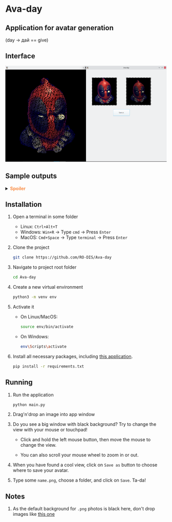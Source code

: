 # Ava-day

## Application for avatar generation

   (day -> дай == give)


## Interface

<img src="./README/interface.preview.png" style="height: 300px; width: auto;"/>

## Sample outputs

   <details><summary><b><font color="#fa8e47">Spoiler</font></b></summary>
   <div id="column">
      <div id="row">
         <img src="./README/m.png" style="height: 250px; width: auto;"/>
         <img src="./README/m_c.png" style="height: 250px; width: auto;"/>
      </div>
      <div id="row">
         <img src="./README/tiger.png" style="height: 250px; width: auto;"/>
         <img src="./README/tiger_c.png" style="height: 250px; width: auto;"/>
      </div>
      <div id="row">
         <img src="./README/bird.png" style="height: 250px; width: auto;"/>
         <img src="./README/bird_c.png" style="height: 250px; width: auto;"/>
      </div>
      <div id="row">
         <img src="./README/hockey.png" style="height: 250px; width: auto;"/>
         <img src="./README/hockey_c.png" style="height: 250px; width: auto;"/>
      </div>
   </div>
   </details>

## Installation

1. Open a terminal in some folder
   - Linux: `Ctrl+Alt+T` 
   - Windows: `Win+R` -> Type `cmd` -> Press `Enter`
   - MacOS: `Cmd+Space` -> Type `terminal` -> Press `Enter`

1. Clone the project

   ```sh
   git clone https://github.com/RO-DIS/Ava-day
   ```

1. Navigate to project root folder

   ```sh
   cd Ava-day
   ```

1. Create a new virtual environment

   ```sh
   python3 -m venv env
   ```
1. Activate it

   - On Linux/MacOS:
      ```sh
      source env/bin/activate
      ```
   - On Windows:
      ```sh
      env\Scripts\activate
      ```

1. Install all necessary packages, including [this application](https://stackoverflow.com/a/50194143).

    ```sh
    pip install -r requirements.txt
    ```

## Running

1. Run the application

    ```sh
    python main.py
    ```

2. Drag'n'drop an image into app window

3. Do you see a big window with black background? Try to change the view with your mouse or touchpad!

   - Click and hold the left mouse button, then move the mouse to change the view. 

   - You can also scroll your mouse wheel to zoom in or out.

4. When you have found a cool view, click on `Save as` button to choose where to save your avatar.

5. Type some `name.png`, choose a folder, and click on `Save`. Ta-da!

## Notes

1. As the default background for `.png` photos is black here, don't drop images like [this one](https://upload.wikimedia.org/wikipedia/ru/thumb/7/78/Trollface.svg/1200px-Trollface.svg.png)
